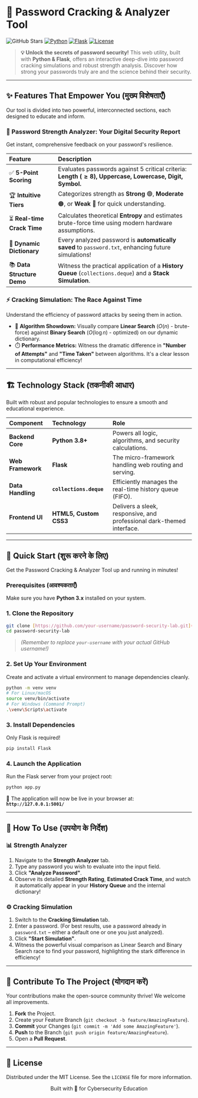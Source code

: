 # 🔑 Password Cracking & Analyzer Tool

![GitHub Stars](https://img.shields.io/github/stars/your-username/password-security-lab?style=social)
[![Python](https://img.shields.io/badge/Python-3.8%2B-blue?logo=python&logoColor=white)](https://www.python.org/)
[![Flask](https://img.shields.io/badge/Flask-Framework-black?logo=flask)](https://flask.palletsprojects.com/)
[![License](https://img.shields.io/badge/License-MIT-green)](https://opensource.org/licenses/MIT)

> **💡 Unlock the secrets of password security!** This web utility, built with **Python & Flask**, offers an interactive deep-dive into password cracking simulations and robust strength analysis. Discover how strong your passwords truly are and the science behind their security.

---

## ✨ Features That Empower You (मुख्य विशेषताएँ)

Our tool is divided into two powerful, interconnected sections, each designed to educate and inform.

### 🔬 Password Strength Analyzer: Your Digital Security Report

Get instant, comprehensive feedback on your password's resilience.

| Feature | Description |
| :------------------------- | :------------------------------------------------------------------------------------------------------- |
| ✅ **5-Point Scoring** | Evaluates passwords against 5 critical criteria: **Length ($\ge 8$), Uppercase, Lowercase, Digit, Symbol.** |
| 🏆 **Intuitive Tiers** | Categorizes strength as **Strong** 🟢, **Moderate** 🟠, or **Weak** 🔴 for quick understanding.             |
| ⏳ **Real-time Crack Time** | Calculates theoretical **Entropy** and estimates brute-force time using modern hardware assumptions.      |
| 💾 **Dynamic Dictionary** | Every analyzed password is **automatically saved** to `password.txt`, enhancing future simulations!        |
| 📚 **Data Structure Demo** | Witness the practical application of a **History Queue** (`collections.deque`) and a **Stack Simulation**. |

### ⚡ Cracking Simulation: The Race Against Time

Understand the efficiency of password attacks by seeing them in action.

* 🚀 **Algorithm Showdown:** Visually compare **Linear Search** ($O(n)$ - brute-force) against **Binary Search** ($O(\log n)$ - optimized) on our dynamic dictionary.
* ⏱️ **Performance Metrics:** Witness the dramatic difference in **"Number of Attempts"** and **"Time Taken"** between algorithms. It's a clear lesson in computational efficiency!

---

## 🏗️ Technology Stack (तकनीकी आधार)

Built with robust and popular technologies to ensure a smooth and educational experience.

| Component         | Technology              | Role                                                                |
| :---------------- | :---------------------- | :------------------------------------------------------------------ |
| **Backend Core** | **Python 3.8+** | Powers all logic, algorithms, and security calculations.            |
| **Web Framework** | **Flask** | The micro-framework handling web routing and serving.               |
| **Data Handling** | **`collections.deque`** | Efficiently manages the real-time history queue (FIFO).             |
| **Frontend UI** | **HTML5, Custom CSS3** | Delivers a sleek, responsive, and professional dark-themed interface. |

---

## 🚀 Quick Start (शुरू करने के लिए)

Get the Password Cracking & Analyzer Tool up and running in minutes!

### Prerequisites (आवश्यकताएँ)

Make sure you have **Python 3.x** installed on your system.

### 1\. Clone the Repository

```bash
git clone [https://github.com/your-username/password-security-lab.git](https://github.com/your-username/password-security-lab.git)
cd password-security-lab
```
> _(Remember to replace `your-username` with your actual GitHub username!)_

### 2\. Set Up Your Environment

Create and activate a virtual environment to manage dependencies cleanly.

```bash
python -m venv venv
# For Linux/macOS
source venv/bin/activate
# For Windows (Command Prompt)
.\venv\Scripts\activate
```

### 3\. Install Dependencies

Only Flask is required!

```bash
pip install Flask
```

### 4\. Launch the Application

Run the Flask server from your project root:

```bash
python app.py
```

🎉 The application will now be live in your browser at: **`http://127.0.0.1:5001/`**

---

## 🎯 How To Use (उपयोग के निर्देश)

### 📊 Strength Analyzer

1.  Navigate to the **Strength Analyzer** tab.
2.  Type any password you wish to evaluate into the input field.
3.  Click **"Analyze Password"**.
4.  Observe its detailed **Strength Rating**, **Estimated Crack Time**, and watch it automatically appear in your **History Queue** and the internal dictionary!

### ⚙️ Cracking Simulation

1.  Switch to the **Cracking Simulation** tab.
2.  Enter a password. (For best results, use a password already in `password.txt` – either a default one or one you just analyzed).
3.  Click **"Start Simulation"**.
4.  Witness the powerful visual comparison as Linear Search and Binary Search race to find your password, highlighting the stark difference in efficiency!

---

## 🤝 Contribute To The Project (योगदान करें)

Your contributions make the open-source community thrive! We welcome all improvements.

1.  **Fork** the Project.
2.  Create your Feature Branch (`git checkout -b feature/AmazingFeature`).
3.  **Commit** your Changes (`git commit -m 'Add some AmazingFeature'`).
4.  **Push** to the Branch (`git push origin feature/AmazingFeature`).
5.  Open a **Pull Request**.

---

## 📜 License

Distributed under the MIT License. See the `LICENSE` file for more information.

<p align="center">
  Built with 💙 for Cybersecurity Education
</p>
